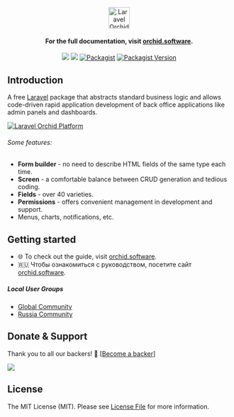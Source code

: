 <p align="center"> 
 <a href="https://orchid.software/"><img src="https://orchid.software/assets/img/logo-laravel-style.svg" alt="Laravel Orchid" height="48"></a>
</p>


<h4 align="center">For the full documentation, visit <a href="http://orchid.software">orchid.software</a>.</h4>

<p align="center">
<a href="https://github.com/orchidsoftware/platform/actions"><img src="https://github.com/orchidsoftware/platform/workflows/Tests/badge.svg"></a>
<a href="https://codecov.io/gh/orchidsoftware/platform"><img src="https://codecov.io/gh/orchidsoftware/platform/branch/master/graph/badge.svg" /></a>
<a href="https://packagist.org/packages/orchid/platform"><img alt="Packagist" src="https://img.shields.io/packagist/dt/orchid/platform.svg"></a>
<a href="https://packagist.org/packages/orchid/platform"><img alt="Packagist Version" src="https://img.shields.io/packagist/v/orchid/platform.svg"></a>
</p>

## Introduction

A free [Laravel](https://laravel.com) package that abstracts standard business logic and allows code-driven rapid application development of back office applications like admin panels and dashboards.

<a href="https://raw.githubusercontent.com/orchidsoftware/platform/master/.github/IMAGES/promo-full.png">
  <img src="https://raw.githubusercontent.com/orchidsoftware/platform/master/.github/IMAGES/promo-full.png" alt="Laravel Orchid Platform" align="center" />
</a>


###### Some features:

- **Form builder** - no need to describe HTML fields of the same type each time.
- **Screen** - a comfortable balance between CRUD generation and tedious coding.
- **Fields** - over 40 varieties.
- **Permissions** - offers convenient management in development and support.
- Menus, charts, notifications, etc.
 
 ## Getting started

* :globe_with_meridians: To check out the guide, visit [orchid.software](https://orchid.software/en/docs). 
* :ru: Чтобы ознакомиться с руководством, посетите сайт [orchid.software](https://orchid.software/ru/docs).

##### Local User Groups

* [Global Community](https://t.me/orchid_community)
* [Russia Community](https://t.me/orchid_russian_community)


## Donate & Support

Thank you to all our backers! 🙏 [[Become a backer](https://opencollective.com/orchid#backer)]

<a href="https://opencollective.com/orchid#backers" target="_blank"><img src="https://opencollective.com/orchid/backers.svg?width=838"></a>

## License

The MIT License (MIT). Please see [License File](LICENSE) for more information.
